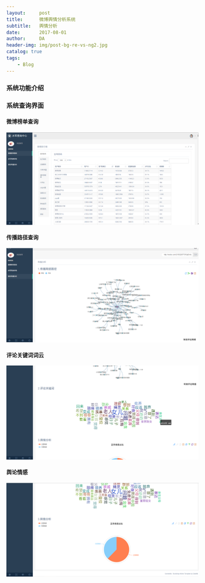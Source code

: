 ```yaml
---
layout:     post
title:      微博舆情分析系统
subtitle:   舆情分析
date:       2017-08-01
author:     DA
header-img: img/post-bg-re-vs-ng2.jpg
catalog: true
tags:
    - Blog
---
```



### 系统功能介绍

### 系统查询界面

#### 微博榜单查询
![微博榜单查询](./img/微博榜单查询.jpg)

#### 传播路径查询
![传播路径查询](./img/传播路径查询.jpg)

#### 评论关键词词云
![评论关键词词云](./img/评论关键词词云.jpg)

#### 舆论情感
![舆论情感](./img/舆论情感.jpg)
